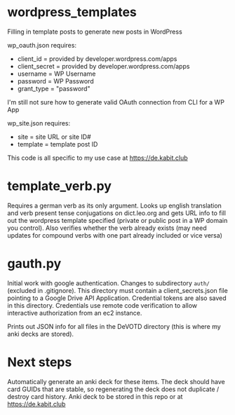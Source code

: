 # wordpress_templates
Filling in template posts to generate new posts in WordPress

wp_oauth.json requires:
* client_id = provided by developer.wordpress.com/apps
* client_secret = provided by developer.wordpress.com/apps
* username = WP Username
* password = WP Password
* grant_type = "password"

I'm still not sure how to generate valid OAuth connection from CLI for a WP App

wp_site.json requires:
* site = site URL or site ID#
* template = template post ID

This code is all specific to my use case at https://de.kabit.club

# template_verb.py

Requires a german verb as its only argument. Looks up english translation and verb present tense conjugations on dict.leo.org and gets URL info to fill out the wordpress template specified (private or public post in a WP domain you control). Also verifies whether the verb already exists (may need updates for compound verbs with one part already included or vice versa)

# gauth.py

Initial work with google authentication. Changes to subdirectory `auth/` (excluded in .gitignore). This directory must contain a client_secrets.json file pointing to a Google Drive API Application. Credential tokens are also saved in this directory. Credentials use remote code verification to allow interactive authorization from an ec2 instance.

Prints out JSON info for all files in the DeVOTD directory (this is where my anki decks are stored). 

# Next steps

Automatically generate an anki deck for these items. The deck should have card GUIDs that are stable, so regenerating the deck does not duplicate / destroy card history. Anki deck to be stored in this repo or at https://de.kabit.club

